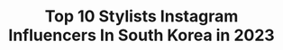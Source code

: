 ---
title: Top 10 Stylists Instagram Influencers In South Korea in 2023
description: >-
  Find top stylists Instagram influencers in South Korea in 2023. Most popular hashtags: #life #12 #wkorea.
platform: Instagram
hits: 27
text_top: Analyze the best Instagram profiles on inBeat.
text_bottom: Our database holds 27 Instagram influencers like this in South Korea for you to connect with.
profiles:
  - username: "hyeseo_n2"
    fullname: >-
      혜소니👀
    bio: >-
      Stylist👗 hye seon
    location: "South Korea"
    followers: 19307
    engagement: 1522
    commentsToLikes: 0.015677
    id: ck5bvkssrjus20i11i5ooo7ey
    verified: false
    hashtags: "#findkapoor, #manila, #lovepome, #lovepoem"
  - username: "taeebal"
    fullname: >-
      곽태용
    bio: >-
      ▪️Korean National Sport Univ🇰🇷 ▪️H-STYLIST 3기 ▪️LIFEPLUS 앰배서더 5기 ▪️ @lloopy_ 🔺데이트 어플 사용 안합니다. 도용 하지 마세요
    location: "South Korea"
    followers: 44106
    engagement: 769
    commentsToLikes: 0.007672
    id: ckap62x6be5ry0i78qupei18j
    verified: false
    hashtags: "#lifeplus, #k2, #2020, #life"
  - username: "wwwwwwn88"
    fullname: >-
      
    bio: >-
      노주희 STYLIST👗 듀이듀이
    location: "South Korea"
    followers: 58524
    engagement: 534
    commentsToLikes: 0.009495
    id: ck5bvkrotjuoy0i119ffwajwd
    verified: false
    hashtags: "#atti, #deark, #primaute, #bbyb"
  - username: "pvrkjiyeon"
    fullname: >-
      Jiyeon Park
    bio: >-
      STYLIST wealltry01@gmail.com
    location: "South Korea"
    followers: 15874
    engagement: 472
    commentsToLikes: 0.008142
    id: ck0w3zluiw2rh0i19xuak7tal
    verified: false
    hashtags: "#lelabo, #goldengoose, #dadstar, #passiton"
  - username: "f22lmin"
    fullname: >-
      Mingyu Lee
    bio: >-
      fashion stylist @firestudio_official
    location: "South Korea"
    followers: 6835
    engagement: 443
    commentsToLikes: 0.030231
    id: ck0u0ugd5utnk0i19gkxhc15v
    verified: false
    hashtags: "#portraitreport, #monstax, #loveyourw, #wkorea"
  - username: "ga._.0611"
    fullname: >-
      오 영록
    bio: >-
      ZARA Fashion stylist 뒤죽박죽 피드💦
    location: "South Korea"
    followers: 12432
    engagement: 276
    commentsToLikes: 0.029083
    id: ck9woo8ea5wm80j78x6sp0sk0
    verified: false
    hashtags: ""
  - username: "yungblueboy"
    fullname: >-
      Sangwook PARK
    bio: >-
      STYLIST | 3000 wealltry01@gmail.com
    location: "South Korea"
    followers: 19683
    engagement: 496
    commentsToLikes: 0.011780
    id: ck0w3zqxuw2zf0i19lo4xksqq
    verified: false
    hashtags: ""
  - username: "wwwseoyun"
    fullname: >-
      헤어디자이너 서윤 멥시/MEPCI 대표원장
    bio: >-
      hair stylist MEPCI대표 청담동31~6 📞02 514 7858 @mepci @mepci_wedding
    location: "South Korea"
    followers: 17765
    engagement: 526
    commentsToLikes: 0.008026
    id: ck5hec5nas5dr0i11amhxg93a
    verified: false
    hashtags: "#ohmygirl, #makeup, #hair, #yooa"
  - username: "naras._"
    fullname: >-
      김나라 NARA
    bio: >-
      Openly Queer🏳️‍🌈 she/her Art & stylist ignameisnaras@gmail.com 🤍 Styling work @styledbycherinara
    location: "South Korea"
    followers: 195838
    engagement: 445
    commentsToLikes: 0.006738
    id: ck14jhgekkd7l0i19ho03t184
    verified: false
    hashtags: "#womanizerliberty, #womanizerpremium, #byredo, #byredocolour"
  - username: "iamladymandy"
    fullname: >-
      Lady Mandy
    bio: >-
      Style artist: Personal |fashion Stylist |Fashion pop culture | #theladystyles Sharing a moment with you , one fabulously stylish outfit at a time.
    location: "South Korea"
    followers: 30035
    engagement: 526
    commentsToLikes: 0.023493
    id: ck5zs65pyxwjj0i14lr32x9jn
    verified: false
    hashtags: "#eatout, #buykenyabuildkenya, #pyjamaparty, #stylist"
---